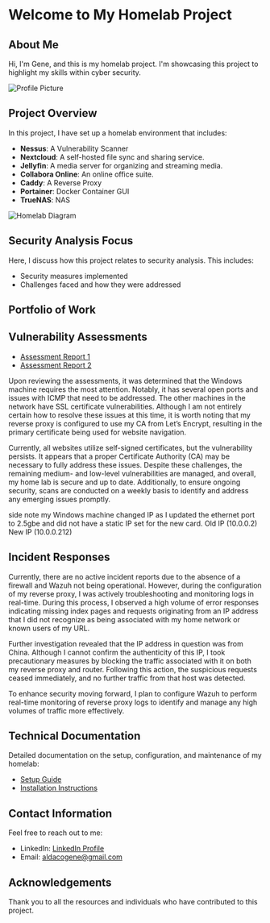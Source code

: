 # Welcome to My Homelab Project

## About Me

Hi, I'm Gene, and this is my homelab project. I'm showcasing this project to highlight my skills within cyber security.

![Profile Picture](https://nextcloud.gahomeserver.duckdns.org/s/CFB7jxzNkzrafEq/preview) <!-- Replace with your image -->

## Project Overview

In this project, I have set up a homelab environment that includes:
- **Nessus**: A Vulnerability Scanner
- **Nextcloud**: A self-hosted file sync and sharing service.
- **Jellyfin**: A media server for organizing and streaming media.
- **Collabora Online**: An online office suite.
- **Caddy**: A Reverse Proxy
- **Portainer**: Docker Container GUI
- **TrueNAS**: NAS

![Homelab Diagram](https://nextcloud.gahomeserver.duckdns.org/s/n8LGHRNM9E7roRk/preview) <!-- Replace with your diagram -->


## Security Analysis Focus

Here, I discuss how this project relates to security analysis. This includes:

- Security measures implemented
- Challenges faced and how they were addressed

## Portfolio of Work

## Vulnerability Assessments

- [Assessment Report 1](https://nextcloud.gahomeserver.duckdns.org/s/Ce7pmGwrXFMb7Lf/download/Home%20Lab_fwelwo.pdf)
- [Assessment Report 2](https://nextcloud.gahomeserver.duckdns.org/s/B8xeHA28E6KLrsD/download/Weekly%20scan_jdxv25.pdf)
  
Upon reviewing the assessments, it was determined that the Windows machine requires the most attention. Notably, it has several open ports and issues with ICMP that need to be addressed. The other machines in the network have SSL certificate vulnerabilities. Although I am not entirely certain how to resolve these issues at this time, it is worth noting that my reverse proxy is configured to use my CA from Let’s Encrypt, resulting in the primary certificate being used for website navigation.

Currently, all websites utilize self-signed certificates, but the vulnerability persists. It appears that a proper Certificate Authority (CA) may be necessary to fully address these issues. Despite these challenges, the remaining medium- and low-level vulnerabilities are managed, and overall, my home lab is secure and up to date. Additionally, to ensure ongoing security, scans are conducted on a weekly basis to identify and address any emerging issues promptly.

side note my Windows machine changed IP as I updated the ethernet port to 2.5gbe and did not have a static IP set for the new card. Old IP (10.0.0.2) New IP (10.0.0.212)

## Incident Responses

Currently, there are no active incident reports due to the absence of a firewall and Wazuh not being operational. However, during the configuration of my reverse proxy, I was actively troubleshooting and monitoring logs in real-time. During this process, I observed a high volume of error responses indicating missing index pages and requests originating from an IP address that I did not recognize as being associated with my home network or known users of my URL.

Further investigation revealed that the IP address in question was from China. Although I cannot confirm the authenticity of this IP, I took precautionary measures by blocking the traffic associated with it on both my reverse proxy and router. Following this action, the suspicious requests ceased immediately, and no further traffic from that host was detected.

To enhance security moving forward, I plan to configure Wazuh to perform real-time monitoring of reverse proxy logs to identify and manage any high volumes of traffic more effectively.

## Technical Documentation

Detailed documentation on the setup, configuration, and maintenance of my homelab:

- [Setup Guide](https://github.com/Gaaldaco/Home-Projects/blob/main/Setup.md)
- [Installation Instructions](https://github.com/Gaaldaco/Home-Projects/blob/main/Installation%20Instructions.md#installing-ubuntu-headless-server-via-bootable-usb)

## Contact Information

Feel free to reach out to me:

- LinkedIn: [LinkedIn Profile](https://www.linkedin.com/in/gene-aldaco-47b493191/)
- Email: [aldacogene@gmail.com](mailto:aldacogene@gmail.com)

## Acknowledgements

Thank you to all the resources and individuals who have contributed to this project.

